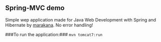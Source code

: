 ## Spring-MVC demo ##

Simple wep application made for Java Web Development with Spring and Hibernate by [marakana](http://marakana.com/). No error handling!

###To run the application:###
`mvn tomcat7:run`

